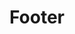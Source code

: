 ---
title: Footer
main:
  - name: Accueil
    href: /
social:
  - name: Facebook
    href: https://www.facebook.com/numorningbox
    icon: facebook
  - name: Instagram
    href: https://www.instagram.com/numorning
    icon: instagram
  - name: X
    href: https://x.com
    icon: x
copyright: © 2025 nümorning. Tous droits réservés.
---